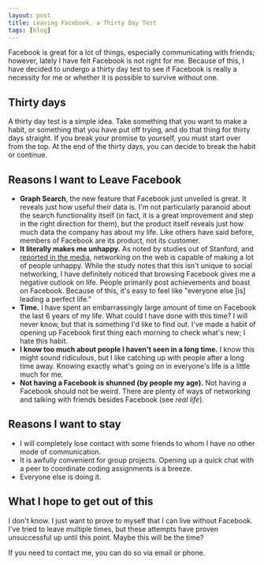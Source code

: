 ```yaml
---
layout: post
title: Leaving Facebook, a Thirty Day Test
tags: [blog]
---
```


Facebook is great for a lot of things, especially communicating with friends; however, lately I have felt Facebook is not right for me. Because of this, I have decided to undergo a thirty day test to see if Facebook is really a necessity for me or whether it is possible to survive without one.

## Thirty days
A thirty day test is a simple idea. Take something that you want to make a habit, or something that you have put off trying, and do that thing for thirty days straight. If you break your promise to yourself, you must start over from the top. At the end of the thirty days, you can decide to break the habit or continue.

## Reasons I want to Leave Facebook
+ **Graph Search**, the new feature that Facebook just unveiled is great. It reveals just how useful their data is. I'm not particularly paranoid about the search functionality itself (in fact, it is a great improvement and step in the right direction for them), but the product itself reveals just how much data the company has about my life. Like others have said before, members of Facebook are its product, not its customer.
+ **It literally makes me unhappy.** As noted by studies out of Stanford, and [reported in the media](http://www.slate.com/articles/double_x/doublex/2011/01/the_antisocial_network.html), networking on the web is capable of making a lot of people unhappy. While the study notes that this isn't unique to social networking, I have definitely noticed that browsing Facebook gives me a negative outlook on life. People primarily post achievements and boast on Facebook. Because of this, it's easy to feel like "everyone else [is] leading a perfect life."
+ **Time.** I have spent an embarrassingly large amount of time on Facebook the last 6 years of my life. What could I have done with this time? I will never know, but that is something I'd like to find out. I've made a habit of opening up Facebook first thing each morning to check what's new; I hate this habit.
+ **I know too much about people I haven't seen in a long time.** I know this might sound ridiculous, but I like catching up with people after a long time away. Knowing exactly what's going on in everyone's life is a little much for me.
+ **Not having a Facebook is shunned (by people my age).** Not having a Facebook should not be weird. There are plenty of ways of networking and talking with friends besides Facebook (see *real life*).

## Reasons I want to stay
+ I will completely lose contact with some friends to whom I have no other mode of communication.
+ It is awfully convenient for group projects. Opening up a quick chat with a peer to coordinate coding assignments is a breeze.
+ Everyone else is doing it.

## What I hope to get out of this
I don't know. I just want to prove to myself that I can live without Facebook. I've tried to leave multiple times, but these attempts have proven unsuccessful up until this point. Maybe this will be the time?

If you need to contact me, you can do so via email or phone.